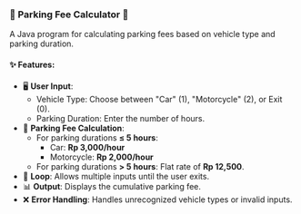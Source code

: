 ### 🚗 Parking Fee Calculator 🛵  
A Java program for calculating parking fees based on vehicle type and parking duration.  

#### ✨ Features:  
- 🖥️ **User Input**:  
  - Vehicle Type: Choose between "Car" (1), "Motorcycle" (2), or Exit (0).  
  - Parking Duration: Enter the number of hours.  
- 💸 **Parking Fee Calculation**:  
  - For parking durations **≤ 5 hours**:  
    - Car: **Rp 3,000/hour**  
    - Motorcycle: **Rp 2,000/hour**  
  - For parking durations **> 5 hours**: Flat rate of **Rp 12,500**.  
- 🔄 **Loop**: Allows multiple inputs until the user exits.  
- 📊 **Output**: Displays the cumulative parking fee.  
- ❌ **Error Handling**: Handles unrecognized vehicle types or invalid inputs.  
